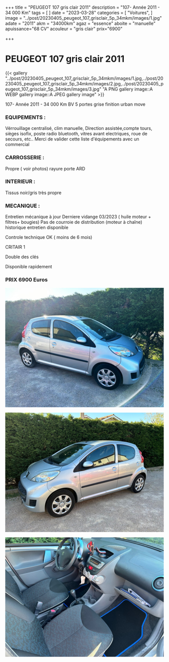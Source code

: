 +++
title = "PEUGEOT 107 gris clair 2011"
description = "107- Année 2011 - 34 000 Km"
tags = [
]
date = "2023-03-28"
categories = [
    "Voitures",
]
image = "../post/20230405_peugeot_107_grisclair_5p_34mkm/images/1.jpg"
adate = "2011"
akm = "34000km"
agaz = "essence"
aboite = "manuelle"
apuissance="68 CV"
acouleur = "gris clair"
prix="6900"

+++

# PEUGEOT 107 gris clair 2011

{{< gallery "../post/20230405_peugeot_107_grisclair_5p_34mkm/images/1.jpg,../post/20230405_peugeot_107_grisclair_5p_34mkm/images/2.jpg,../post/20230405_peugeot_107_grisclair_5p_34mkm/images/3.jpg" "A PNG gallery image::A WEBP gallery image::A JPEG gallery image" >}}


107- Année 2011 - 34 000 Km BV 5 portes grise  finition urban move

### EQUIPEMENTS :
Vérrouillage centralisé, clim manuelle, Direction assistée,compte tours, sièges isofix, poste radio bluetooth, vitres avant electriques, roue de secours, etc..
Merci de valider cette liste d'équipements avec un commercial

### CARROSSERIE :
Propre ( voir photos) rayure porte ARD

### INTERIEUR :
Tissus noir/gris très propre

### MECANIQUE :
Entretien mécanique à jour 
Derniere vidange 03/2023 ( huile moteur + filtres+ bougies)
Pas de courroie de distribution (moteur à chaîne)
historique entretien disponible


Controle technique OK ( moins de 6 mois)

CRITAIR 1

Double des clés

Disponible rapidement

### PRIX 6900 Euros


<!-- more -->


![](images/1.jpg)

![](images/2.jpg)

![](images/3.jpg)

